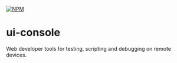 [![NPM](https://nodei.co/npm/uiconsole.png)](https://nodei.co/npm/uiconsole/)

ui-console
==========

Web developer tools for testing, scripting and debugging on remote devices.

